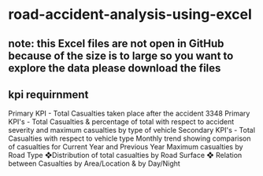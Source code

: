 # road-accident-analysis-using-excel
## note: this Excel files are not open in GitHub because of the size is to large so you want to explore the data please download the files
## kpi requirnment
Primary KPI - Total Casualties taken place after the accident
3348 Primary KPI's - Total Casualties & percentage of total with respect to accident severity and maximum casualties by type of vehicle
Secondary KPI's - Total Casualties with respect to vehicle type
Monthly trend showing comparison of casualties for Current Year and Previous Year
Maximum casualties by Road Type
❖Distribution of total casualties by Road Surface
❖ Relation between Casualties by Area/Location & by Day/Night
